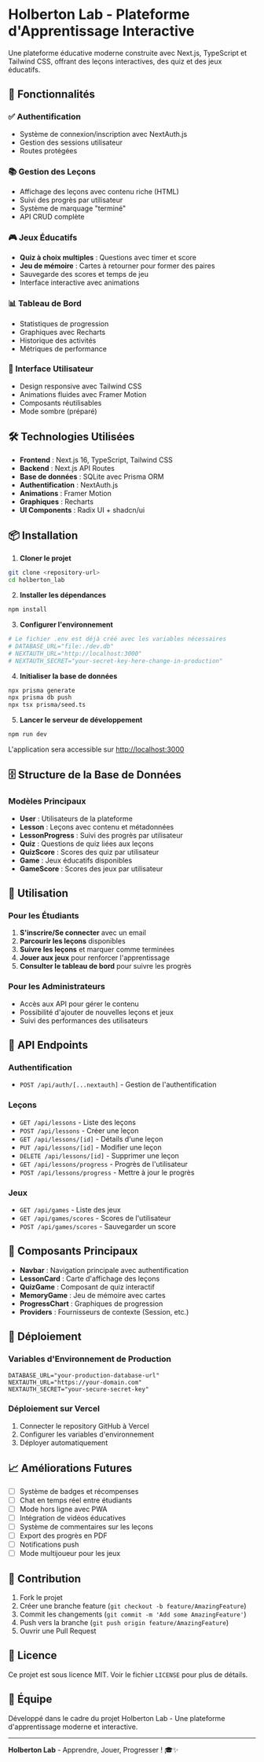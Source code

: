 # Holberton Lab - Plateforme d'Apprentissage Interactive

Une plateforme éducative moderne construite avec Next.js, TypeScript et Tailwind CSS, offrant des leçons interactives, des quiz et des jeux éducatifs.

## 🚀 Fonctionnalités

### ✅ Authentification
- Système de connexion/inscription avec NextAuth.js
- Gestion des sessions utilisateur
- Routes protégées

### 📚 Gestion des Leçons
- Affichage des leçons avec contenu riche (HTML)
- Suivi des progrès par utilisateur
- Système de marquage "terminé"
- API CRUD complète

### 🎮 Jeux Éducatifs
- **Quiz à choix multiples** : Questions avec timer et score
- **Jeu de mémoire** : Cartes à retourner pour former des paires
- Sauvegarde des scores et temps de jeu
- Interface interactive avec animations

### 📊 Tableau de Bord
- Statistiques de progression
- Graphiques avec Recharts
- Historique des activités
- Métriques de performance

### 🎨 Interface Utilisateur
- Design responsive avec Tailwind CSS
- Animations fluides avec Framer Motion
- Composants réutilisables
- Mode sombre (préparé)

## 🛠️ Technologies Utilisées

- **Frontend** : Next.js 16, TypeScript, Tailwind CSS
- **Backend** : Next.js API Routes
- **Base de données** : SQLite avec Prisma ORM
- **Authentification** : NextAuth.js
- **Animations** : Framer Motion
- **Graphiques** : Recharts
- **UI Components** : Radix UI + shadcn/ui

## 📦 Installation

1. **Cloner le projet**
```bash
git clone <repository-url>
cd holberton_lab
```

2. **Installer les dépendances**
```bash
npm install
```

3. **Configurer l'environnement**
```bash
# Le fichier .env est déjà créé avec les variables nécessaires
# DATABASE_URL="file:./dev.db"
# NEXTAUTH_URL="http://localhost:3000"
# NEXTAUTH_SECRET="your-secret-key-here-change-in-production"
```

4. **Initialiser la base de données**
```bash
npx prisma generate
npx prisma db push
npx tsx prisma/seed.ts
```

5. **Lancer le serveur de développement**
```bash
npm run dev
```

L'application sera accessible sur [http://localhost:3000](http://localhost:3000)

## 🗄️ Structure de la Base de Données

### Modèles Principaux

- **User** : Utilisateurs de la plateforme
- **Lesson** : Leçons avec contenu et métadonnées
- **LessonProgress** : Suivi des progrès par utilisateur
- **Quiz** : Questions de quiz liées aux leçons
- **QuizScore** : Scores des quiz par utilisateur
- **Game** : Jeux éducatifs disponibles
- **GameScore** : Scores des jeux par utilisateur

## 🎯 Utilisation

### Pour les Étudiants
1. **S'inscrire/Se connecter** avec un email
2. **Parcourir les leçons** disponibles
3. **Suivre les leçons** et marquer comme terminées
4. **Jouer aux jeux** pour renforcer l'apprentissage
5. **Consulter le tableau de bord** pour suivre les progrès

### Pour les Administrateurs
- Accès aux API pour gérer le contenu
- Possibilité d'ajouter de nouvelles leçons et jeux
- Suivi des performances des utilisateurs

## 🔧 API Endpoints

### Authentification
- `POST /api/auth/[...nextauth]` - Gestion de l'authentification

### Leçons
- `GET /api/lessons` - Liste des leçons
- `POST /api/lessons` - Créer une leçon
- `GET /api/lessons/[id]` - Détails d'une leçon
- `PUT /api/lessons/[id]` - Modifier une leçon
- `DELETE /api/lessons/[id]` - Supprimer une leçon
- `GET /api/lessons/progress` - Progrès de l'utilisateur
- `POST /api/lessons/progress` - Mettre à jour le progrès

### Jeux
- `GET /api/games` - Liste des jeux
- `GET /api/games/scores` - Scores de l'utilisateur
- `POST /api/games/scores` - Sauvegarder un score

## 🎨 Composants Principaux

- **Navbar** : Navigation principale avec authentification
- **LessonCard** : Carte d'affichage des leçons
- **QuizGame** : Composant de quiz interactif
- **MemoryGame** : Jeu de mémoire avec cartes
- **ProgressChart** : Graphiques de progression
- **Providers** : Fournisseurs de contexte (Session, etc.)

## 🚀 Déploiement

### Variables d'Environnement de Production
```env
DATABASE_URL="your-production-database-url"
NEXTAUTH_URL="https://your-domain.com"
NEXTAUTH_SECRET="your-secure-secret-key"
```

### Déploiement sur Vercel
1. Connecter le repository GitHub à Vercel
2. Configurer les variables d'environnement
3. Déployer automatiquement

## 📈 Améliorations Futures

- [ ] Système de badges et récompenses
- [ ] Chat en temps réel entre étudiants
- [ ] Mode hors ligne avec PWA
- [ ] Intégration de vidéos éducatives
- [ ] Système de commentaires sur les leçons
- [ ] Export des progrès en PDF
- [ ] Notifications push
- [ ] Mode multijoueur pour les jeux

## 🤝 Contribution

1. Fork le projet
2. Créer une branche feature (`git checkout -b feature/AmazingFeature`)
3. Commit les changements (`git commit -m 'Add some AmazingFeature'`)
4. Push vers la branche (`git push origin feature/AmazingFeature`)
5. Ouvrir une Pull Request

## 📄 Licence

Ce projet est sous licence MIT. Voir le fichier `LICENSE` pour plus de détails.

## 👥 Équipe

Développé dans le cadre du projet Holberton Lab - Une plateforme d'apprentissage moderne et interactive.

---

**Holberton Lab** - Apprendre, Jouer, Progresser ! 🎓✨